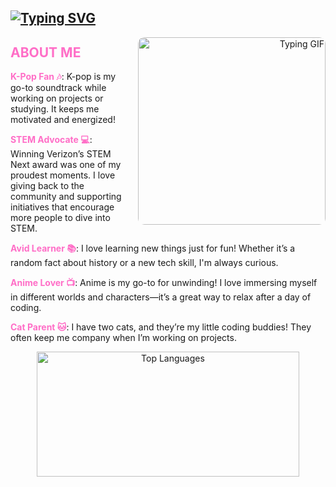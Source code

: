 ## [![Typing SVG](https://readme-typing-svg.demolab.com/?lines=Hi,+I'm+LyLy;Welcome+to+my+GitHub!&color=FF6EC7&size=30)](https://git.io/typing-svg)

<p align="right"
  <a href="https://github.com/ltlely">
    <img src="https://github.com/user-attachments/assets/849899ad-8c5d-4ff9-9fe0-bbc1b57c5cb1" alt="Typing GIF" width="300" style="border-radius: 10px; float: right; margin-left: 20px;"/>
  </a>
</p>

<h2 style="color: #FF6EC7;">ABOUT ME</h2>
<p><strong style="color: #FF6EC7;">K-Pop Fan 🎶</strong>: K-pop is my go-to soundtrack while working on projects or studying. It keeps me motivated and energized!</p>
<p><strong style="color: #FF6EC7;">STEM Advocate 💻</strong>: Winning Verizon’s STEM Next award was one of my proudest moments. I love giving back to the community and supporting initiatives that encourage more people to dive into STEM.</p>
<p><strong style="color: #FF6EC7;">Avid Learner 📚</strong>: I love learning new things just for fun! Whether it’s a random fact about history or a new tech skill, I'm always curious.</p>
<p><strong style="color: #FF6EC7;">Anime Lover 📺</strong>: Anime is my go-to for unwinding! I love immersing myself in different worlds and characters—it’s a great way to relax after a day of coding.</p>
<p><strong style="color: #FF6EC7;">Cat Parent 🐱</strong>: I have two cats, and they’re my little coding buddies! They often keep me company when I’m working on projects.</p>


<p align="center">
  <a href="https://github.com/ltlely">
    <img src="https://github-readme-stats.vercel.app/api/top-langs/?username=ltlely&layout=compact&theme=radical" alt="Top Languages" width="420px" height="200px"/>
  </a>
</p>











